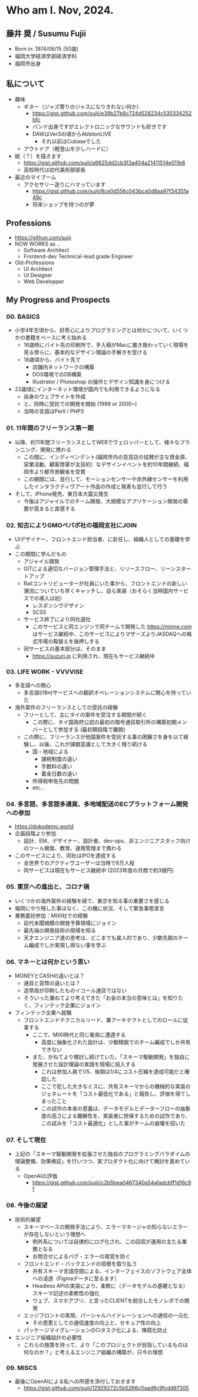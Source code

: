 # Who am I.  Nov, 2024.

## 藤井 奨 / Susumu Fujii

- Born in: 1974/06/15 (50歳)
- 福岡大学経済学部経済学科
- 福岡市出身

## 私について

- 趣味
    - ギター（ジャズ寄りのジャスになりきれない何か）
        - https://gist.github.com/sujii/e39b27b8c724d528234c535334252bfc
        - バンド出身ですがエレクトロニックなサウンドも好きです
        - DAWはVer3の頃からAbletonLIVE
            - それ以前はCubaseでした
    - アウトドア（軽登山を少しハードに）
- 絵（？）を描きます
    - https://gist.github.com/sujii/a9625dd2cb3f3a404a21411514e011b6
    - 高校時代は初代美術部部長
- 最近のマイブーム
    - アクセサリー造りにハマっています
        - https://gist.github.com/sujii/8ce0d556c043bca0d8aa97f34351a49c
        - 将来ショップを持つのが夢

## Professions

- https://githun.com/sujii
- NOW WORKS as ..
    - Software Architect
    - Frontend-dev Technical-lead grade Engineer
- Old-Professions
    - UI Architect
    - UI Designer
    - Web Developper

## My Progress and Prospects

### 00. BASICS

- 小学4年生頃から、好奇心によりプログラミングとは何かについて、いくつかの書籍をベースに考え始める
    - 16歳時にバイト先の印刷所で、手入稿がMacに置き換わっていく現場を見る傍らに、基本的なデザイン理論の手解きを受ける
    - 18歳頃から、バイト先で
        - 店舗内ネットワークの構築
        - DOS環境でのDB構築
        - Illustrator / Photoshop の操作とデザイン知識を身につける
- 22歳頃にインターネット環境が国内でも利用できるようになる
    - 自身のウェブサイトを作成
    - と、同時に受託での開発を開始 (1999 or 2000~)
    - 当時の言語はPerll / PHP3

### 01. 11年間のフリーランス第一期

- 以降、約11年間フリーランスとしてWEBでヴェロッパーとして、様々なプランニング、開発に携わる
    - この間に、インディペンデント(福岡市内の百貨店の協賛が主な資金源、営業活動、顧客啓蒙が主目的）なデザインイベントを約10年間継続、福岡市より都市景観省を受賞
    - この期間には、並行して、モーションセンサーや赤外線センサーを利用したインタラクティヴアート作品の作成と発表も並行して行う
- そして、iPhone発売、東日本大震災発生
    - 今後はアジャイルでのチーム開発、大規模なアプリケーション開発の需要が高まると直感する

### 02. 知古によりGMOペパボ社の福岡支社にJOIN

- UIデザイナー、フロントエンド担当者、に赴任し、組織人としての基礎を学ぶ
- この期間に学んだもの
    - アジャイル開発
    - GITによる適切なバージョン管理手法と、リリースフロー、リーンスタートアップ
    - Railコントリビューターが社員にいた事から、フロントエンドの新しい潮流についていち早くキャッチし、自ら実装（おそらく当時国内サービスでの導入は初）
        - レスポンシヴデザイン
        - SCSS
    - サービス終了により同社退社
        - このサービスと同エンジンで同チームで開発した https://minne.com はサービス継続中、このサービスによりマザーズよりJASDAQへの株式市場の鞍替えを後押しする
    - 同サービスの基本部分は、そのまま
        - https://suzuri.jp に利用され、現在もサービス継続中

### 03. LIFE WORK - VVVVISE

- 多言語への関心
    - 多言語(i18n)サービスへの翻訳オペレーションシステムに関心を持っていた
- 海外案件のフリーランスとしての受託の経験
    - フリーとして、主にタイの案件を受注する期間が続く
        - この際に、タイ国政府公認の最初の暗号通貨取引所の構築初期メンバーとして参加する (最初期段階で離脱)
    - この際に、フリーランスが他国案件を受託する事の困難さを身を以て経験し、以後、これが課題意識として大きく残り続ける
        - 国・地域による
            - 課税制度の違い
            - 手数料の違い
            - 着金日数の違い
        - 所得税申告先の問題
        - etc...

### 04. 多言語、多言語多通貨、多地域配送のECプラットフォーム開発への参加

- https://dokodemo.world 
- 企画段階より参加
    - 設計、EM、デザイナー、設計者、dev-ops、非エンジニアスタッフ向けのツール開発、教育、運用管理まで携わる
- このサービスにより、同社はIPOを達成する
    - 全世界でのアクティヴユーザーは当時で6万人程
    - 同サービスは現在もサービス継続中 (2023年度の月商で約3億円)

### 05. 東京への進出と、コロナ禍

- いくつかの海外案件の経験を経て、東京を知る事の重要さを感じる
- 福岡にやり残した事はなく、この機に状況、そして緊急事態宣言
- 業務委託参加：MIXI社での経験
    - 前代未聞規模の開発予算現場にジョイン
    - 最先端の開発技術の現場を知る
    - 天才エンジニア達の思考は、どこまでも属人的であり、少数先鋭のチーム編成でしか実現し得ない事を学ぶ

### 06. マネーとは何かという思い

- MONEYとCASHの違いとは？
    - 通貨と貨幣の違いとは？
    - 造幣局が印刷したものイコール通貨ではない
    - そういった兼ねてより考えてきた「お金の本当の意味とは」を知りたく、フィンテック企業にジョイン
- フィンテック企業へ就職
    - フロントエンドテクニカルリード、兼アーキテクトとしてのロールに従事する
        - ここで、MIXI時代と同じ衝突に遭遇する
            - 高度に抽象化された設計は、少数精鋭でのチーム編成でしか共有できない
        - また、かねてより検討し続けていた、「スキーマ駆動開発」を独自に発展させた設計理論の実践を現場に投入する
            - これは参加人員で1/5、後期は1/4にコスト圧縮を達成可能だと確認した
            - ここで犯した大きなミスに、共有スキーマからの機械的な実装のジェネレートを「コスト最低化である」と報告し、評価を得てしまったこと
            - この試作の本来の意義は、データモデルとデーターフローの抽象度の高さによる難解性を、実装者に担保するための試作であり、この試みを「コスト最適化」とした事がチームの崩壊を招いた

### 07. そして現在

- 上記の「スキーマ駆動開発を拡張させた独自のプログラミングパラダイムの理論整備、効果検証」を行いつつ、実プロダクト化に向けて検討を進めている
    - OpenAIの評価
        - https://gist.github.com/sujii/c2b5bea0467340a54afadcbff1d16c9f

### 08. 今後の展望

- 技術的展望
    - スキーマベースの開発手法により、エラーマネージャの知らないエラーが存在しないという理想へ
        - 例外系については自律的にログ化され、この回収が運用の主たる業務となる
        - お問合せによるバグ・エラーの発覚を防ぐ
    - フロントエンド・バックエンドの垣根を取り払う
        - 共有スキーマ言語空間による、インターフェイスのソフトウェア全体への浸透（Figmaデータに至るます）
        - Headless APIの実装により、柔軟に（データモデルの基礎となる）スキーマ記述の柔軟性の強化
        - ウェブ、スマホアプリ、と言ったCLIENTを統合したモノレポでの開発
    - エッジフロントの実現、パーシャルハイドレーションへの通信の一元化
        - その恩恵としての通信速度の向上と、セキュア性の向上
    - パッケージマイグレーションのCiタスク化による、陳腐化防止
- エンジニア組織設計の必要性
    - これらの施策を持って、より「このプロジェクトが目指しているものは何なのか？」と考えるエンジニア組織の構築が、只今の理想

### 09. MISCS

- 最後にOpenAIによる私への所感を添付しておきます
    - https://gist.github.com/sujii/12929272c5b5266c0aad9c9fcdd97305
